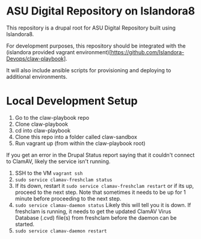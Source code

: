 ASU Digital Repository on Islandora8
===================================
This repository is a drupal root for ASU Digital Repository built using Islandora8.

For development purposes, this repository should be integrated with the (islandora provided vagrant environment)[https://github.com/Islandora-Devops/claw-playbook].

It will also include ansible scripts for provisioning and deploying to additional environments.

Local Development Setup
=======================
1. Go to the claw-playbook repo
2. Clone claw-playbook
3. cd into claw-playbook
4. Clone this repo into a folder called claw-sandbox
3. Run vagrant up (from within the claw-playbook root)


If you get an error in the Drupal Status report saying that it couldn't connect to ClamAV, likely the service isn't running.
1. SSH to the VM `vagrant ssh`
2. `sudo service clamav-freshclam status`
3. If its down, restart it `sudo service clamav-freshclam restart` or if its up, proceed to the next step. Note that sometimes it needs to be up for 1 minute before proceeding to the next step.
4. `sudo service clamav-daemon status` Likely this will tell you it is down. If freshclam is running, it needs to get the updated ClamAV Virus Database (.cvd) file(s) from freshclam before the daemon can be started.
5. `sudo service clamav-daemon restart`
